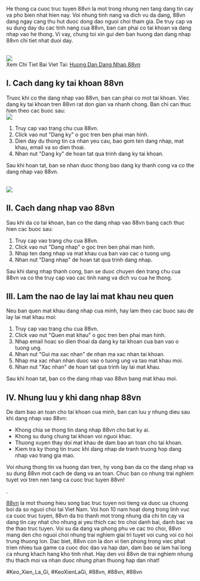 <p>He thong ca cuoc truc tuyen 88vn la mot trong nhung nen tang dang tin cay va pho bien nhat hien nay. Voi nhung tinh nang va dich vu da dang, 88vn dang ngay cang thu hut duoc dong dao nguoi choi tham gia. De truy cap va su dung day du cac tinh nang cua 88vn, ban can phai co tai khoan va dang nhap vao he thong. Vi vay, chung toi xin gui den ban huong dan dang nhap 88vn chi tiet nhat duoi day.</p><br><img src="https://88vn.mba/wp-content/uploads/2025/02/huong-dan-dang-nhap-88vn-2.webp"></br>
Xem Chi Tiet Bai Viet Tai: <a href="https://88vn.mba/huong-dan-dang-nhap-88vn/">Huong Dan Dang Nhap 88vn</a><h2>I. Cach dang ky tai khoan 88vn</h2><p>Truoc khi co the dang nhap vao 88vn, ban can phai co mot tai khoan. Viec dang ky tai khoan tren 88vn rat don gian va nhanh chong. Ban chi can thuc hien theo cac buoc sau:<br><img src="https://88vn.mba/wp-content/uploads/2025/02/huong-dan-dang-nhap-88vn-3.webp"></br><ol>
<li>Truy cap vao trang chu cua 88vn.</li>
<li>Click vao nut "Dang ky" o goc tren ben phai man hinh.</li>
<li>Dien day du thong tin ca nhan yeu cau, bao gom ten dang nhap, mat khau, email va so dien thoai.</li>
<li>Nhan nut "Dang ky" de hoan tat qua trinh dang ky tai khoan.</li>
</ol><p>Sau khi hoan tat, ban se nhan duoc thong bao dang ky thanh cong va co the dang nhap vao 88vn.</p><br><img src="https://88vn.mba/wp-content/uploads/2025/02/huong-dan-rut-tien-88vn.webp"></br><h2>II. Cach dang nhap vao 88vn</h2><p>Sau khi da co tai khoan, ban co the dang nhap vao 88vn bang cach thuc hien cac buoc sau:<ol>
<li>Truy cap vao trang chu cua 88vn.</li>
<li>Click vao nut "Dang nhap" o goc tren ben phai man hinh.</li>
<li>Nhap ten dang nhap va mat khau cua ban vao cac o tuong ung.</li>
<li>Nhan nut "Dang nhap" de hoan tat qua trinh dang nhap.</li>
</ol><p>Sau khi dang nhap thanh cong, ban se duoc chuyen den trang chu cua 88vn va co the truy cap vao cac tinh nang va dich vu cua he thong.</p><h2>III. Lam the nao de lay lai mat khau neu quen</h2><p>Neu ban quen mat khau dang nhap cua minh, hay lam theo cac buoc sau de lay lai mat khau moi:<ol>
<li>Truy cap vao trang chu cua 88vn.</li>
<li>Click vao nut "Quen mat khau" o goc tren ben phai man hinh.</li>
<li>Nhap email hoac so dien thoai da dang ky tai khoan cua ban vao o tuong ung.</li>
<li>Nhan nut "Gui ma xac nhan" de nhan ma xac nhan tai khoan.</li>
<li>Nhap ma xac nhan nhan duoc vao o tuong ung va tao mat khau moi.</li>
<li>Nhan nut "Xac nhan" de hoan tat qua trinh lay lai mat khau.</li>
</ol><p>Sau khi hoan tat, ban co the dang nhap vao 88vn bang mat khau moi.</p><h2>IV. Nhung luu y khi dang nhap 88vn</h2><p>De dam bao an toan cho tai khoan cua minh, ban can luu y nhung dieu sau khi dang nhap vao 88vn:</p><ul>
<li>Khong chia se thong tin dang nhap 88vn cho bat ky ai.</li>
<li>Khong su dung chung tai khoan voi nguoi khac.</li>
<li>Thuong xuyen thay doi mat khau de dam bao an toan cho tai khoan.</li>
<li>Kiem tra ky thong tin truoc khi dang nhap de tranh truong hop dang nhap vao trang gia mao.</li>
</ul><p>Voi nhung thong tin va huong dan tren, hy vong ban da co the dang nhap va su dung 88vn mot cach de dang va an toan. Chuc ban co nhung trai nghiem tuyet voi tren nen tang ca cuoc truc tuyen 88vn!</p><p>.

<a href="https://88vn.mba/">88vn</a> la mot thuong hieu song bac truc tuyen noi tieng va duoc ua chuong boi da so nguoi choi tai Viet Nam. Voi hon 10 nam hoat dong trong linh vuc ca cuoc truc tuyen, 88vn da tro thanh mot trong nhung dia chi tin cay va dang tin cay nhat cho nhung ai yeu thich cac tro choi danh bai, danh bac va the thao truc tuyen. Voi su da dang va phong phu ve cac tro choi, 88vn mang den cho nguoi choi nhung trai nghiem giai tri tuyet voi cung voi co hoi trung thuong lon. Dac biet, 88vn con la don vi tien phong trong viec phat trien nhieu tua game ca cuoc doc dao va hap dan, dam bao se lam hai long ca nhung khach hang kho tinh nhat. Hay den voi 88vn de trai nghiem nhung thu thach moi va nhan duoc nhung phan thuong hap dan nhat!</p>
#Keo_Xien_La_Gi, #KeoXienLaGi, #88vn, #88vn, #88vn
